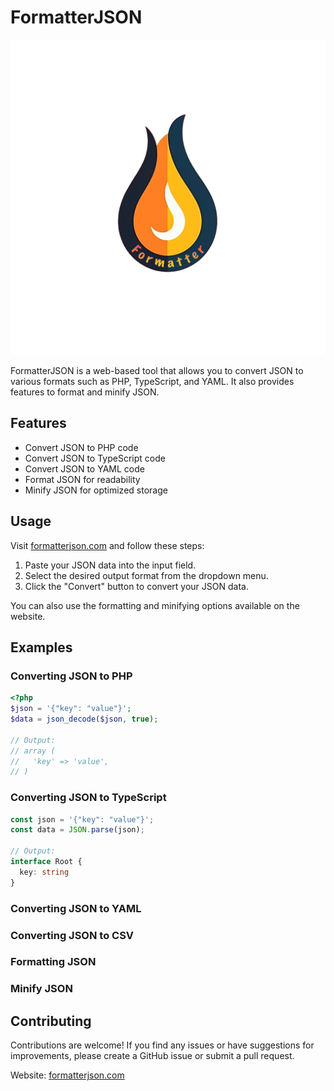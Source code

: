 # FormatterJSON

[![FormatterJSON](public/formatter-json-logo.png)](https://formatterjson.com)

FormatterJSON is a web-based tool that allows you to convert JSON to various formats such as PHP, TypeScript, and YAML. It also provides features to format and minify JSON.

## Features

- Convert JSON to PHP code
- Convert JSON to TypeScript code
- Convert JSON to YAML code
- Format JSON for readability
- Minify JSON for optimized storage

## Usage

Visit [formatterjson.com](https://formatterjson.com) and follow these steps:

1. Paste your JSON data into the input field.
2. Select the desired output format from the dropdown menu.
3. Click the "Convert" button to convert your JSON data.

You can also use the formatting and minifying options available on the website.

## Examples

### Converting JSON to PHP

```php
<?php
$json = '{"key": "value"}';
$data = json_decode($json, true);

// Output:
// array (
//   'key' => 'value',
// )

```

### Converting JSON to TypeScript
```typescript
const json = '{"key": "value"}';
const data = JSON.parse(json);

// Output:
interface Root {
  key: string
}
```

### Converting JSON to YAML

### Converting JSON to CSV

### Formatting JSON

### Minify JSON

## Contributing

Contributions are welcome! If you find any issues or have suggestions for improvements, please create a GitHub issue or submit a pull request.

Website: [formatterjson.com](formatterjson.com)


